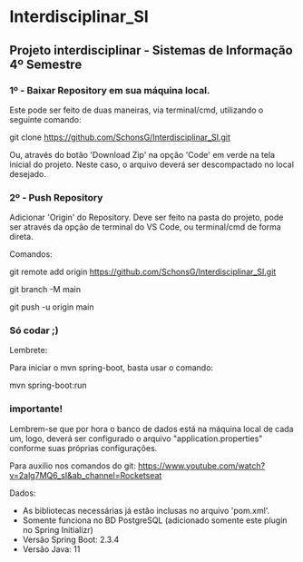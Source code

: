 # Interdisciplinar_SI


## Projeto interdisciplinar - Sistemas de Informação 4º Semestre

### 1º - Baixar Repository em sua máquina local.

Este pode ser feito de duas maneiras, via terminal/cmd, utilizando o seguinte comando:

git clone https://github.com/SchonsG/Interdisciplinar_SI.git

Ou, através do botão 'Download Zip' na opção 'Code' em verde na tela inicial do projeto. Neste caso, o arquivo deverá ser descompactado no local desejado.

### 2º - Push Repository

Adicionar 'Origin' do Repository. Deve ser feito na pasta do projeto, pode ser através da opção de terminal do VS Code, ou terminal/cmd de forma direta.

Comandos:

git remote add origin https://github.com/SchonsG/Interdisciplinar_SI.git

git branch -M main

git push -u origin main

### Só codar ;)

Lembrete:

Para iniciar o mvn spring-boot, basta usar o comando:

mvn spring-boot:run


### importante!

Lembrem-se que por hora o banco de dados está na máquina local de cada um, logo, deverá ser configurado o arquivo "application.properties" conforme suas próprias configurações.

Para auxilio nos comandos do git: https://www.youtube.com/watch?v=2alg7MQ6_sI&ab_channel=Rocketseat

Dados:

- As bibliotecas necessárias já estão inclusas no arquivo 'pom.xml'.
- Somente funciona no BD PostgreSQL (adicionado somente este plugin no Spring Initializr)
- Versão Spring Boot: 2.3.4
- Versão Java: 11
